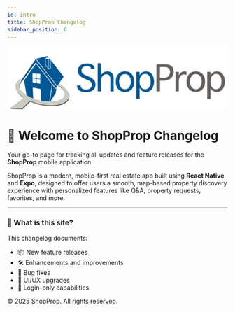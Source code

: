 ```yaml
---
id: intro
title: ShopProp Changelog
sidebar_position: 0
---
```


![ShopProp Logo](../static/img/logo.png)

# 🏡 Welcome to ShopProp Changelog

Your go-to page for tracking all updates and feature releases for the **ShopProp** mobile application.

ShopProp is a modern, mobile-first real estate app built using **React Native** and **Expo**, designed to offer users a smooth, map-based property discovery experience with personalized features like Q&A, property requests, favorites, and more.

---

### 🧠 What is this site?

This changelog documents:

- 📦 New feature releases
- 🛠 Enhancements and improvements
- 🐛 Bug fixes
- 💬 UI/UX upgrades
- 🔐 Login-only capabilities

© 2025 ShopProp. All rights reserved.
